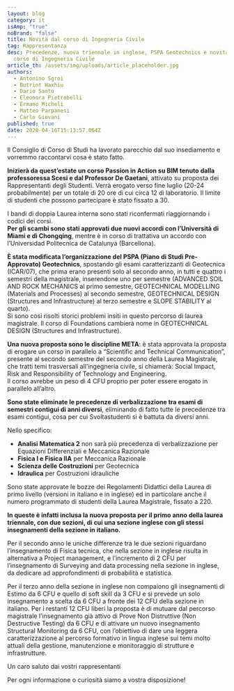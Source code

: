 ```yaml
---
layout: blog
category: it
isAmp: "true"
noBrand: "false"
title: Novità dal corso di Ingegneria Civile
tag: Rappresentanza
desc: Precedenze, nuova triennale in inglese, PSPA Geotechnics e novità dal
  corso di Ingegneria Civile
article_th: /assets/img/uploads/article_placeholder.jpg
authors:
  - Antonino Sgroi
  - Butrint Haxhiu
  - Dario Santo
  - Eleonora Pietrobelli
  - Ermano Micheli
  - Matteo Parpanesi
  - Carlo Giovani
published: true
date: 2020-04-16T15:13:57.064Z
---
```

Il Consiglio di Corso di Studi ha lavorato parecchio dal suo insediamento e vorremmo raccontarvi cosa è stato fatto.

**Inizierà da quest’estate un corso Passion in Action su BIM tenuto dalla professoressa Scesi e dal Professor De Gaetani**, attivato su proposta dei Rappresentanti degli Studenti. Verrà erogato verso fine luglio (20-24 probabilmente) per un totale di 20 ore di cui circa 12 di laboratorio. Il limite di studenti che possono partecipare è stato fissato a 30.

I bandi di doppia Laurea interna sono stati riconfermati riaggiornando i codici dei corsi.\
**Per gli scambi sono stati approvati due nuovi accordi con l’Università di Miami e di Chongqing**, mentre è in corso di trattativa un accordo con l’Universidad Politecnica de Catalunya (Barcellona).

**È stata modificata l’organizzazione del PSPA (Piano di Studi Pre-Approvato) Geotechnics**, spostando gli esami caratterizzanti di Geotecnica (ICAR/07), che prima erano presenti solo al secondo anno, in tutti e quattro i semestri della magistrale, inserendone uno per semestre (ADVANCED SOIL AND ROCK MECHANICS al primo semestre, GEOTECHNICAL MODELLING (Materials and Processes) al secondo semestre, GEOTECHNICAL DESIGN (Structures and Infrastructure) al terzo semestre e SLOPE STABILITY al quarto).\
Si sono così risolti storici problemi insiti in questo percorso di laurea magistrale. Il corso di Foundations cambierà nome in GEOTECHNICAL DESIGN (Structures and Infrastructure).

**Una nuova proposta sono le discipline META**: è stata approvata la proposta di erogare un corso in parallelo a “Scientific and Technical Communication”, presente al secondo semestre del secondo anno della Laurea Magistrale, che tratti temi trasversali all’ingegneria civile, si chiamerà: Social Impact, Risk and Responsibility of Technology and Engineering.\
Il corso avrebbe un peso di 4 CFU proprio per poter essere erogato in parallelo all’altro.

**Sono state eliminate le precedenze di verbalizzazione tra esami di semestri contigui di anni diversi**, eliminando di fatto tutte le precedenze tra esami contigui, cosa per cui Svoltastudenti si è battuta da diversi anni.

Nello specifico: 

* **Analisi Matematica 2** non sarà più precedenza di verbalizzazione per Equazioni Differenziali e Meccanica Razionale 
* **Fisica I e Fisica IIA** per Meccanica Razionale
* **Scienza delle Costruzioni** per Geotecnica
* **Idraulica** per Costruzioni idrauliche

Sono state approvate le bozze dei Regolamenti Didattici della Laurea di primo livello (versioni in italiano e in inglese) ed in particolare anche il numero programmato di studenti della Laurea Magistrale, fissato a 220.

**In queste è infatti inclusa la nuova proposta per il primo anno della laurea triennale, con due sezioni, di cui una sezione inglese con gli stessi insegnamenti della sezione in italiano.**

Per il secondo anno le uniche differenze tra le due sezioni riguardano l’insegnamento di Fisica tecnica, che nella sezione in inglese risulta in alternativa a Project management, e l’incremento di 2 CFU per l’insegnamento di Surveying and data processing nella sezione in inglese, da dedicare ad approfondimenti di probabilità e statistica.

Per il terzo anno della sezione in inglese non compaiono gli insegnamenti di Estimo da 6 CFU e quello di soft skill da 3 CFU e si prevede un solo insegnamento a scelta da 6 CFU a fronte dei 12 CFU della sezione in italiano. Per i restanti 12 CFU liberi la proposta è di mutuare dal percorso magistrale l’insegnamento già attivo di Prove Non Distruttive (Non Destructive Testing) da 6 CFU e di attivare un nuovo insegnamento Structural Monitoring da 6 CFU, con l’obiettivo di dare una leggera caratterizzazione al percorso formativo in lingua inglese sui temi molto attuali della gestione, manutenzione e monitoraggio di strutture e infrastrutture.

Un caro saluto dai vostri rappresentanti

Per ogni informazione o curiosità siamo a vostra disposizione!